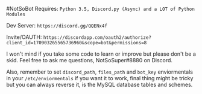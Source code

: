 #NotSoBot
Requires: `Python 3.5, Discord.py (Async) and a LOT of Python Modules`

Dev Server: `https://discord.gg/QQENx4f`

Invite/OAUTH: `https://discordapp.com/oauth2/authorize?client_id=170903265565736960&scope=bot&permissions=8`

I won't mind if you take some code to learn or improve but please don't be a skid.
Feel free to ask me questions, NotSoSuper#8880 on Discord.

Also, remember to set `discord_path`, `files_path` and `bot_key` enviormentals in your `/etc/enviormentals` if you want it to work, final thing might be tricky but you can always reverse it, is the MySQL database tables and schemes.
